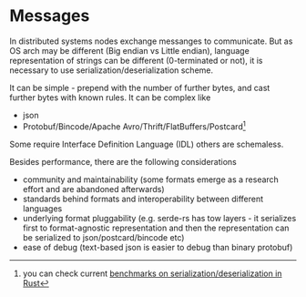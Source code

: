 # Messages

In distributed systems nodes exchange messanges to communicate. But as OS arch may be different (Big endian vs Little endian), language representation of strings can be different (0-terminated or not), it is necessary to use 
serialization/deserialization scheme.

It can be simple - prepend with the number of further bytes, and cast further bytes with known rules.
It can be complex like
* json
* Protobuf/Bincode/Apache Avro/Thrift/FlatBuffers/Postcard[^benchmarks]

Some require Interface Definition Language (IDL) others are schemaless.

Besides performance, there are the following considerations
* community and maintainability (some formats emerge as a research effort and are abandoned afterwards)
* standards behind formats and interoperability between different languages
* underlying format pluggability (e.g. serde-rs has tow layers - it serializes first to format-agnostic representation and then the representation can be serialized to json/postcard/bincode etc)
* ease of debug (text-based json is easier to debug than binary protobuf)


[^benchmarks]: you can check current [benchmarks on serialization/deserialization in Rust](https://github.com/djkoloski/rust_serialization_benchmark) 